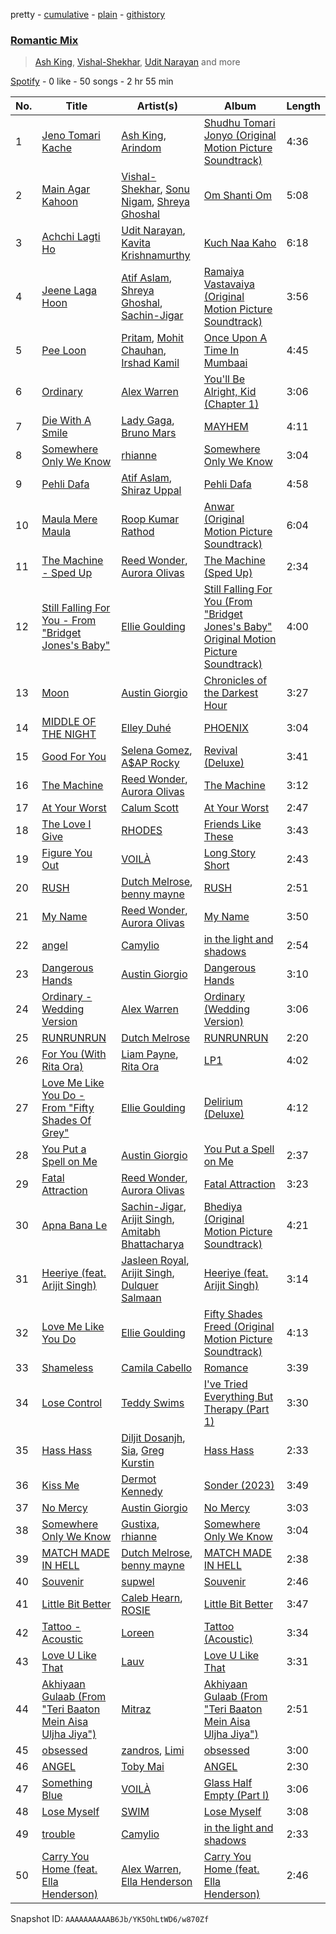 pretty - [cumulative](/playlists/cumulative/37i9dQZF1EVGJJ3r00UGAt.md) - [plain](/playlists/plain/37i9dQZF1EVGJJ3r00UGAt) - [githistory](https://github.githistory.xyz/mdn522/spotify-playlist-archive/blob/main/playlists/plain/37i9dQZF1EVGJJ3r00UGAt)

### [Romantic Mix](https://open.spotify.com/playlist/37i9dQZF1EVGJJ3r00UGAt)

> <a href=spotify:playlist:37i9dQZF1EIV9DMHbxa1bZ>Ash King</a>, <a href=spotify:playlist:37i9dQZF1EIWiP8k7AjPgM>Vishal\-Shekhar</a>, <a href=spotify:playlist:37i9dQZF1EIWSszq2QgRer>Udit Narayan</a> and more

[Spotify](https://open.spotify.com/user/spotify) - 0 like - 50 songs - 2 hr 55 min

| No. | Title | Artist(s) | Album | Length |
|---|---|---|---|---|
| 1 | [Jeno Tomari Kache](https://open.spotify.com/track/2GiMOtt0Stg5JLsKnz9f2S) | [Ash King](https://open.spotify.com/artist/1cfG7UM0OD4O1II1nd15Qo), [Arindom](https://open.spotify.com/artist/1wvNBrXjHCABYzZpo9ZZbU) | [Shudhu Tomari Jonyo \(Original Motion Picture Soundtrack\)](https://open.spotify.com/album/5cHfLaRGNcFA24lN5ftw71) | 4:36 |
| 2 | [Main Agar Kahoon](https://open.spotify.com/track/0iXLwnLmLwn9y54JtBTNxY) | [Vishal\-Shekhar](https://open.spotify.com/artist/6Mv8GjQa7LKUGCAqa9qqdb), [Sonu Nigam](https://open.spotify.com/artist/1dVygo6tRFXC8CSWURQJq2), [Shreya Ghoshal](https://open.spotify.com/artist/0oOet2f43PA68X5RxKobEy) | [Om Shanti Om](https://open.spotify.com/album/2cUzlmLfL5LUTSEk7qG09k) | 5:08 |
| 3 | [Achchi Lagti Ho](https://open.spotify.com/track/122FCMf052psls9894JYlf) | [Udit Narayan](https://open.spotify.com/artist/70B80Lwx2sxti0M1Ng9e8K), [Kavita Krishnamurthy](https://open.spotify.com/artist/6WPmTGeeoymoVlXVtsCwz7) | [Kuch Naa Kaho](https://open.spotify.com/album/70HCAIyG3xLmRbT9nCUAnD) | 6:18 |
| 4 | [Jeene Laga Hoon](https://open.spotify.com/track/3t3wsY5IdLVzB9WidegJSU) | [Atif Aslam](https://open.spotify.com/artist/2oSONSC9zQ4UonDKnLqksx), [Shreya Ghoshal](https://open.spotify.com/artist/0oOet2f43PA68X5RxKobEy), [Sachin\-Jigar](https://open.spotify.com/artist/1mBydYMVBECdDmMfE2sEUO) | [Ramaiya Vastavaiya \(Original Motion Picture Soundtrack\)](https://open.spotify.com/album/1VgXTSQsIrRn150j5MJrxR) | 3:56 |
| 5 | [Pee Loon](https://open.spotify.com/track/52itZ0w0CydihB2JCZEIft) | [Pritam](https://open.spotify.com/artist/1wRPtKGflJrBx9BmLsSwlU), [Mohit Chauhan](https://open.spotify.com/artist/5GnnSrwNCGyfAU4zuIytiS), [Irshad Kamil](https://open.spotify.com/artist/3GdSQUH1BRtl9UrrtuwJlP) | [Once Upon A Time In Mumbaai](https://open.spotify.com/album/4ceWEQarPyTyeb9TUeyLOG) | 4:45 |
| 6 | [Ordinary](https://open.spotify.com/track/2RkZ5LkEzeHGRsmDqKwmaJ) | [Alex Warren](https://open.spotify.com/artist/0fTSzq9jAh4c36UVb4V7CB) | [You'll Be Alright, Kid \(Chapter 1\)](https://open.spotify.com/album/1eCGY9WJpYgtaFh1Lk2KNo) | 3:06 |
| 7 | [Die With A Smile](https://open.spotify.com/track/7so0lgd0zP2Sbgs2d7a1SZ) | [Lady Gaga](https://open.spotify.com/artist/1HY2Jd0NmPuamShAr6KMms), [Bruno Mars](https://open.spotify.com/artist/0du5cEVh5yTK9QJze8zA0C) | [MAYHEM](https://open.spotify.com/album/2MHUaRi9OCyTN02SoyRRBJ) | 4:11 |
| 8 | [Somewhere Only We Know](https://open.spotify.com/track/3gC3hlgNjDj51QP4UKH8QU) | [rhianne](https://open.spotify.com/artist/7rKnoYexRQgOhdwElQSTl6) | [Somewhere Only We Know](https://open.spotify.com/album/28fyugoOJv31DDmp6wx2i7) | 3:04 |
| 9 | [Pehli Dafa](https://open.spotify.com/track/4Tkb7zsDmsawB7S5TpKQV1) | [Atif Aslam](https://open.spotify.com/artist/2oSONSC9zQ4UonDKnLqksx), [Shiraz Uppal](https://open.spotify.com/artist/7DcUua74PM7MmBljTTjIyy) | [Pehli Dafa](https://open.spotify.com/album/5pAPEuGi48iywzO2NT5Ddt) | 4:58 |
| 10 | [Maula Mere Maula](https://open.spotify.com/track/5KNuHsIeFtD0oukst77hBi) | [Roop Kumar Rathod](https://open.spotify.com/artist/03SZmfKAgYRQKUwy0EoJUa) | [Anwar \(Original Motion Picture Soundtrack\)](https://open.spotify.com/album/3MTyvN8DogBzkLz8ThUKuc) | 6:04 |
| 11 | [The Machine \- Sped Up](https://open.spotify.com/track/44OuxVAGgMvw1J9jn4lFt3) | [Reed Wonder](https://open.spotify.com/artist/7LaEPzqOfzvbRCBTpzRkQv), [Aurora Olivas](https://open.spotify.com/artist/6OB7PzOSbC30b8E5uGjRBo) | [The Machine \(Sped Up\)](https://open.spotify.com/album/4Qj1YaiObeQCrksCZ1b2dY) | 2:34 |
| 12 | [Still Falling For You \- From "Bridget Jones's Baby"](https://open.spotify.com/track/3odrUVQ9tvRpkC9II2oWzx) | [Ellie Goulding](https://open.spotify.com/artist/0X2BH1fck6amBIoJhDVmmJ) | [Still Falling For You \(From "Bridget Jones's Baby" Original Motion Picture Soundtrack\)](https://open.spotify.com/album/6YIaqFvhOWma5gbjcB18Nu) | 4:00 |
| 13 | [Moon](https://open.spotify.com/track/3Et8C6HxR3VTNFTERqBNWu) | [Austin Giorgio](https://open.spotify.com/artist/2NhXno18MV9YbhVmr5QX11) | [Chronicles of the Darkest Hour](https://open.spotify.com/album/7it5PQQaFc71tHG88rVUNK) | 3:27 |
| 14 | [MIDDLE OF THE NIGHT](https://open.spotify.com/track/45JYEmfoWSpCA3Paut7YXE) | [Elley Duhé](https://open.spotify.com/artist/67MNhiAICFY6Pwc2YxCO0K) | [PHOENIX](https://open.spotify.com/album/1bjMRqNRSj1acJP6XesJMW) | 3:04 |
| 15 | [Good For You](https://open.spotify.com/track/5xdVqHtFS0eLuNp4Z8Wbpa) | [Selena Gomez](https://open.spotify.com/artist/0C8ZW7ezQVs4URX5aX7Kqx), [A$AP Rocky](https://open.spotify.com/artist/13ubrt8QOOCPljQ2FL1Kca) | [Revival \(Deluxe\)](https://open.spotify.com/album/3Kbuu2tHsIbplFUkB7a5oE) | 3:41 |
| 16 | [The Machine](https://open.spotify.com/track/19ItuvrZfTudwC6S5lkDH3) | [Reed Wonder](https://open.spotify.com/artist/7LaEPzqOfzvbRCBTpzRkQv), [Aurora Olivas](https://open.spotify.com/artist/6OB7PzOSbC30b8E5uGjRBo) | [The Machine](https://open.spotify.com/album/0cDcH04KfQpQe5cEo6agvL) | 3:12 |
| 17 | [At Your Worst](https://open.spotify.com/track/6IYIPVF7RZQUEbVVs47xqw) | [Calum Scott](https://open.spotify.com/artist/6ydoSd3N2mwgwBHtF6K7eX) | [At Your Worst](https://open.spotify.com/album/0dhaQArDYjNo5woJGbXaYU) | 2:47 |
| 18 | [The Love I Give](https://open.spotify.com/track/2jzUjAfUTJ8zDRxDFdWRmd) | [RHODES](https://open.spotify.com/artist/07FfkbljNIdl45Ijlh1aXS) | [Friends Like These](https://open.spotify.com/album/7HVdC7LJTlthJD4BLgA5wj) | 3:43 |
| 19 | [Figure You Out](https://open.spotify.com/track/2bFGGsScXp2Tu10jKMCKO6) | [VOILÀ](https://open.spotify.com/artist/6NnBBumbcMYsaPTHFhPtXD) | [Long Story Short](https://open.spotify.com/album/0fsUPGZdjtXb5F7KJ4FSzk) | 2:43 |
| 20 | [RUSH](https://open.spotify.com/track/7Ey8DZuMBbeiqMk8s8XpHA) | [Dutch Melrose](https://open.spotify.com/artist/6NRSfOnXw4qaypEfIV2QXn), [benny mayne](https://open.spotify.com/artist/2R2Yg2qPloNOTOfqxfXX7l) | [RUSH](https://open.spotify.com/album/4SAyGeqK3PpEVRNPp9ha89) | 2:51 |
| 21 | [My Name](https://open.spotify.com/track/33wXe2PIOqYZ4lI0eNRTdW) | [Reed Wonder](https://open.spotify.com/artist/7LaEPzqOfzvbRCBTpzRkQv), [Aurora Olivas](https://open.spotify.com/artist/6OB7PzOSbC30b8E5uGjRBo) | [My Name](https://open.spotify.com/album/77ykc4hJTGuICmMOjovmXt) | 3:50 |
| 22 | [angel](https://open.spotify.com/track/4nZPGie71nH77fbcNJnx0w) | [Camylio](https://open.spotify.com/artist/2Mf6MBoMOgpxxm3QuH9Tk4) | [in the light and shadows](https://open.spotify.com/album/4ovbdT33akJwJUqKCzDK2l) | 2:54 |
| 23 | [Dangerous Hands](https://open.spotify.com/track/1uEeERCbA5K3IYwuba33qi) | [Austin Giorgio](https://open.spotify.com/artist/2NhXno18MV9YbhVmr5QX11) | [Dangerous Hands](https://open.spotify.com/album/4YbmrzEV49nDKT3yqyB9bg) | 3:10 |
| 24 | [Ordinary \- Wedding Version](https://open.spotify.com/track/4t6qMeHgbxWod2SLokiSQp) | [Alex Warren](https://open.spotify.com/artist/0fTSzq9jAh4c36UVb4V7CB) | [Ordinary \(Wedding Version\)](https://open.spotify.com/album/0GuyyL06PKQo3Yz43Nxdct) | 3:06 |
| 25 | [RUNRUNRUN](https://open.spotify.com/track/3jwQt00cvkN57H6ZR75W2K) | [Dutch Melrose](https://open.spotify.com/artist/6NRSfOnXw4qaypEfIV2QXn) | [RUNRUNRUN](https://open.spotify.com/album/1GyQLjSuRSi6jcnn8YOusV) | 2:20 |
| 26 | [For You \(With Rita Ora\)](https://open.spotify.com/track/5rlMVKnvE6ZSzNCs8ZyHqU) | [Liam Payne](https://open.spotify.com/artist/5pUo3fmmHT8bhCyHE52hA6), [Rita Ora](https://open.spotify.com/artist/5CCwRZC6euC8Odo6y9X8jr) | [LP1](https://open.spotify.com/album/5pbvTLpIZB3XWRuUS9ZxHm) | 4:02 |
| 27 | [Love Me Like You Do \- From "Fifty Shades Of Grey"](https://open.spotify.com/track/3zHq9ouUJQFQRf3cm1rRLu) | [Ellie Goulding](https://open.spotify.com/artist/0X2BH1fck6amBIoJhDVmmJ) | [Delirium \(Deluxe\)](https://open.spotify.com/album/20Ol6zZ0nLlc5EGTH1zA0j) | 4:12 |
| 28 | [You Put a Spell on Me](https://open.spotify.com/track/0j22qHa0UFrzpAZnQ40XO9) | [Austin Giorgio](https://open.spotify.com/artist/2NhXno18MV9YbhVmr5QX11) | [You Put a Spell on Me](https://open.spotify.com/album/1aWZYv5kgG8cwmJt69edyb) | 2:37 |
| 29 | [Fatal Attraction](https://open.spotify.com/track/4nyRgEqQgr44hfM8SUgsU8) | [Reed Wonder](https://open.spotify.com/artist/7LaEPzqOfzvbRCBTpzRkQv), [Aurora Olivas](https://open.spotify.com/artist/6OB7PzOSbC30b8E5uGjRBo) | [Fatal Attraction](https://open.spotify.com/album/14kGonMZhfLk8K4jsw0r1U) | 3:23 |
| 30 | [Apna Bana Le](https://open.spotify.com/track/1hA697u7e1jX2XM8sWA6Uy) | [Sachin\-Jigar](https://open.spotify.com/artist/1mBydYMVBECdDmMfE2sEUO), [Arijit Singh](https://open.spotify.com/artist/4YRxDV8wJFPHPTeXepOstw), [Amitabh Bhattacharya](https://open.spotify.com/artist/2fMqTqiTxUDlmcOEPaQSsx) | [Bhediya \(Original Motion Picture Soundtrack\)](https://open.spotify.com/album/1pw0xzpe4O0OMohBwau50L) | 4:21 |
| 31 | [Heeriye \(feat\. Arijit Singh\)](https://open.spotify.com/track/5PUXKVVVQ74C3gl5vKy9Li) | [Jasleen Royal](https://open.spotify.com/artist/74OaRjmyh0XyRZsQQQ5l7c), [Arijit Singh](https://open.spotify.com/artist/4YRxDV8wJFPHPTeXepOstw), [Dulquer Salmaan](https://open.spotify.com/artist/3NHwwyb1coYa5cLyI72xSk) | [Heeriye \(feat\. Arijit Singh\)](https://open.spotify.com/album/1wt2WZBZZ9GhM0AC61l7SS) | 3:14 |
| 32 | [Love Me Like You Do](https://open.spotify.com/track/0Cy7wt6IlRfBPHXXjmZbcP) | [Ellie Goulding](https://open.spotify.com/artist/0X2BH1fck6amBIoJhDVmmJ) | [Fifty Shades Freed \(Original Motion Picture Soundtrack\)](https://open.spotify.com/album/4w0N1CaZwQ5RPIuawqlYyy) | 4:13 |
| 33 | [Shameless](https://open.spotify.com/track/2ogKhhoMClkFXek7ZgxAhN) | [Camila Cabello](https://open.spotify.com/artist/4nDoRrQiYLoBzwC5BhVJzF) | [Romance](https://open.spotify.com/album/3Vsbl0diFGw8HNSjG8ue9m) | 3:39 |
| 34 | [Lose Control](https://open.spotify.com/track/17phhZDn6oGtzMe56NuWvj) | [Teddy Swims](https://open.spotify.com/artist/33qOK5uJ8AR2xuQQAhHump) | [I've Tried Everything But Therapy \(Part 1\)](https://open.spotify.com/album/7nacKlk586eLRBSIsrk9DB) | 3:30 |
| 35 | [Hass Hass](https://open.spotify.com/track/72vuBPMhwFNlSYpTSf6fVD) | [Diljit Dosanjh](https://open.spotify.com/artist/2FKWNmZWDBZR4dE5KX4plR), [Sia](https://open.spotify.com/artist/5WUlDfRSoLAfcVSX1WnrxN), [Greg Kurstin](https://open.spotify.com/artist/2sWf9Tj6EsTxURcgil3NTG) | [Hass Hass](https://open.spotify.com/album/7F8VISoJUWFEY57b66QZxC) | 2:33 |
| 36 | [Kiss Me](https://open.spotify.com/track/1ELMCVbADOtZj8tYdS01nI) | [Dermot Kennedy](https://open.spotify.com/artist/5KNNVgR6LBIABRIomyCwKJ) | [Sonder \(2023\)](https://open.spotify.com/album/0uEpKcZU1hGooddCjct4j2) | 3:49 |
| 37 | [No Mercy](https://open.spotify.com/track/5FC8o88GIaD5Rg5OBIutcC) | [Austin Giorgio](https://open.spotify.com/artist/2NhXno18MV9YbhVmr5QX11) | [No Mercy](https://open.spotify.com/album/0fUzuwdOrxYaUnigrcS0r5) | 3:03 |
| 38 | [Somewhere Only We Know](https://open.spotify.com/track/1avbaACTs8QOtkAVD5YIiT) | [Gustixa](https://open.spotify.com/artist/5dLfdoRqimRnbTC19bdbRD), [rhianne](https://open.spotify.com/artist/7rKnoYexRQgOhdwElQSTl6) | [Somewhere Only We Know](https://open.spotify.com/album/1czr6IuL7gcx5vqp0jzJR6) | 3:04 |
| 39 | [MATCH MADE IN HELL](https://open.spotify.com/track/144JlWqlpgkmLuRU0PvRQt) | [Dutch Melrose](https://open.spotify.com/artist/6NRSfOnXw4qaypEfIV2QXn), [benny mayne](https://open.spotify.com/artist/2R2Yg2qPloNOTOfqxfXX7l) | [MATCH MADE IN HELL](https://open.spotify.com/album/0hMaUlNL2dkWZC85fKYnEz) | 2:38 |
| 40 | [Souvenir](https://open.spotify.com/track/7ysPAGvM7SNu3baJMQxuq4) | [supwel](https://open.spotify.com/artist/3QEjJCefGJTVNDg3fKswlx) | [Souvenir](https://open.spotify.com/album/6f7c3H4CK3haOoLTZO7YTy) | 2:46 |
| 41 | [Little Bit Better](https://open.spotify.com/track/0GMs3jq70wmCo12pavj4st) | [Caleb Hearn](https://open.spotify.com/artist/0EiNdCUwM4B5GkTInLAyuj), [ROSIE](https://open.spotify.com/artist/2bp65KnFOIsIosBoqPzvNL) | [Little Bit Better](https://open.spotify.com/album/4cJHTRsxDkQpMPnLwFcgkV) | 3:47 |
| 42 | [Tattoo \- Acoustic](https://open.spotify.com/track/5V2wCtKTQEQlWr0igELU4x) | [Loreen](https://open.spotify.com/artist/49aaHxvAJ0tCh0F15OnwIl) | [Tattoo \(Acoustic\)](https://open.spotify.com/album/6EtQsunaDhISsreHCSplVY) | 3:34 |
| 43 | [Love U Like That](https://open.spotify.com/track/3rmqiQbzPDx7A8p88IRFKg) | [Lauv](https://open.spotify.com/artist/5JZ7CnR6gTvEMKX4g70Amv) | [Love U Like That](https://open.spotify.com/album/4L1fTiCm419aQYUbfRJ3mA) | 3:31 |
| 44 | [Akhiyaan Gulaab \(From "Teri Baaton Mein Aisa Uljha Jiya"\)](https://open.spotify.com/track/0M0ANKNzmM4Odd7FNKghzW) | [Mitraz](https://open.spotify.com/artist/3iGhlvzpXc0UHBQ7klAItX) | [Akhiyaan Gulaab \(From "Teri Baaton Mein Aisa Uljha Jiya"\)](https://open.spotify.com/album/1VZDqgb1ALde0CFMIvEGNr) | 2:51 |
| 45 | [obsessed](https://open.spotify.com/track/3TKakBgJaTH5INk0WhU4xP) | [zandros](https://open.spotify.com/artist/30gojhXynjLSWe1kHNUZ1Q), [Limi](https://open.spotify.com/artist/2SPIThivWqjfsjlYPNxYX9) | [obsessed](https://open.spotify.com/album/0bbp2pnr07VBdkjMkAMtN3) | 3:00 |
| 46 | [ANGEL](https://open.spotify.com/track/33pO82v2czlYe19jpx6ENI) | [Toby Mai](https://open.spotify.com/artist/71XRExAcKFmzM0fckCrCvo) | [ANGEL](https://open.spotify.com/album/3kLcgy3mj53vQ284PvX4gV) | 2:30 |
| 47 | [Something Blue](https://open.spotify.com/track/2QSimeBrPuaCxpGPSCh60C) | [VOILÀ](https://open.spotify.com/artist/6NnBBumbcMYsaPTHFhPtXD) | [Glass Half Empty \(Part I\)](https://open.spotify.com/album/0DGJyFVAhqx3DsnB0eonvA) | 3:06 |
| 48 | [Lose Myself](https://open.spotify.com/track/1Dzi7Zs5HkDyKRpu0ZAEEW) | [SWIM](https://open.spotify.com/artist/57VgMJ0yUybcQIppZESbw2) | [Lose Myself](https://open.spotify.com/album/3y6ITdcIthMV2q2yW95pAN) | 3:08 |
| 49 | [trouble](https://open.spotify.com/track/0UmVrFVPXZH0guREViheZS) | [Camylio](https://open.spotify.com/artist/2Mf6MBoMOgpxxm3QuH9Tk4) | [in the light and shadows](https://open.spotify.com/album/4ovbdT33akJwJUqKCzDK2l) | 2:33 |
| 50 | [Carry You Home \(feat\. Ella Henderson\)](https://open.spotify.com/track/2yCte16wVT6slIJ2Tqm9ML) | [Alex Warren](https://open.spotify.com/artist/0fTSzq9jAh4c36UVb4V7CB), [Ella Henderson](https://open.spotify.com/artist/7nDsS0l5ZAzMedVRKPP8F1) | [Carry You Home \(feat\. Ella Henderson\)](https://open.spotify.com/album/3oUielVpG8olEWWXY7Z4JS) | 2:46 |

Snapshot ID: `AAAAAAAAAAB6Jb/YK5OhLtWD6/w870Zf`
